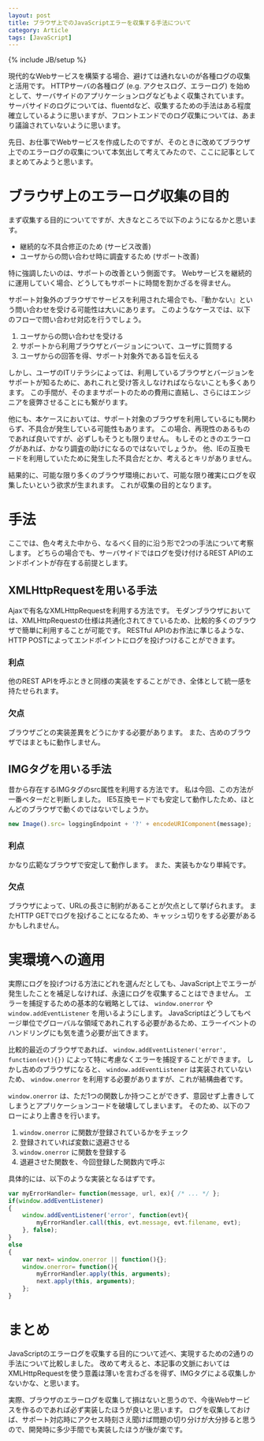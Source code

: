 ```yaml
---
layout: post
title: ブラウザ上でのJavaScriptエラーを収集する手法について
category: Article
tags: [JavaScript]
---
```

{% include JB/setup %}

現代的なWebサービスを構築する場合、避けては通れないのが各種ログの収集と活用です。
HTTPサーバの各種ログ (e.g. アクセスログ、エラーログ) を始めとして、サーバサイドのアプリケーションログなどもよく収集されています。
サーバサイドのログについては、fluentdなど、収集するための手法はある程度確立しているように思いますが、フロントエンドでのログ収集については、あまり議論されていないように思います。

先日、お仕事でWebサービスを作成したのですが、そのときに改めてブラウザ上でのエラーログの収集について本気出して考えてみたので、ここに記事としてまとめてみようと思います。

ブラウザ上のエラーログ収集の目的
========================================================================================================================
まず収集する目的についてですが、大きなところで以下のようになるかと思います。

* 継続的な不具合修正のため (サービス改善)
* ユーザからの問い合わせ時に調査するため (サポート改善)

特に強調したいのは、サポートの改善という側面です。
Webサービスを継続的に運用していく場合、どうしてもサポートに時間を割かざるを得ません。

サポート対象外のブラウザでサービスを利用された場合でも、『動かない』という問い合わせを受ける可能性は大いにあります。
このようなケースでは、以下のフローで問い合わせ対応を行うでしょう。

1. ユーザからの問い合わせを受ける
2. サポートから利用ブラウザとバージョンについて、ユーザに質問する
3. ユーザからの回答を得、サポート対象外である旨を伝える

しかし、ユーザのITリテラシによっては、利用しているブラウザとバージョンをサポートが知るために、あれこれと受け答えしなければならないことも多くあります。
この手間が、そのままサポートのための費用に直結し、さらにはエンジニアを疲弊させることにも繋がります。

他にも、本ケースにおいては、サポート対象のブラウザを利用しているにも関わらず、不具合が発生している可能性もあります。
この場合、再現性のあるものであれば良いですが、必ずしもそうとも限りません。
もしそのときのエラーログがあれば、かなり調査の助けになるのではないでしょうか。
他、IEの互換モードを利用していたために発生した不具合だとか、考えるとキリがありません。

結果的に、可能な限り多くのブラウザ環境において、可能な限り確実にログを収集したいという欲求が生まれます。
これが収集の目的となります。

手法
========================================================================================================================
ここでは、色々考えた中から、なるべく目的に沿う形で2つの手法について考察します。
どちらの場合でも、サーバサイドではログを受け付けるREST APIのエンドポイントが存在する前提とします。

XMLHttpRequestを用いる手法
------------------------------------------------------------------------------------------------------------------------
Ajaxで有名なXMLHttpRequestを利用する方法です。
モダンブラウザにおいては、XMLHttpRequestの仕様は共通化されてきているため、比較的多くのブラウザで簡単に利用することが可能です。
RESTful APIのお作法に準じるような、HTTP POSTによってエンドポイントにログを投げつけることができます。

### 利点

他のREST APIを呼ぶときと同様の実装をすることができ、全体として統一感を持たせられます。

### 欠点

ブラウザごとの実装差異をどうにかする必要があります。
また、古めのブラウザではまともに動作しません。

IMGタグを用いる手法
------------------------------------------------------------------------------------------------------------------------
昔から存在するIMGタグのsrc属性を利用する方法です。
私は今回、この方法が一番ベターだと判断しました。
IE5互換モードでも安定して動作したため、ほとんどのブラウザで動くのではないでしょうか。

```javascript
new Image().src= loggingEndpoint + '?' + encodeURIComponent(message);
```

### 利点

かなり広範なブラウザで安定して動作します。
また、実装もかなり単純です。

### 欠点

ブラウザによって、URLの長さに制約があることが欠点として挙げられます。
またHTTP GETでログを投げることになるため、キャッシュ切りをする必要があるかもしれません。

実環境への適用
========================================================================================================================
実際にログを投げつける方法にどれを選んだとしても、JavaScript上でエラーが発生したことを補足しなければ、永遠にログを収集することはできません。
エラーを捕捉するための基本的な戦略としては、 `window.onerror` や `window.addEventListener` を用いるようにします。
JavaScriptはどうしてもページ単位でグローバルな領域であれこれする必要があるため、エラーイベントのハンドリングにも気を遣う必要が出てきます。

比較的最近のブラウザであれば、 `window.addEventListener('error', function(evt){})` によって特に考慮なくエラーを捕捉することができます。
しかし古めのブラウザになると、 `window.addEventListener` は実装されていないため、 `window.onerror` を利用する必要がありますが、これが結構曲者です。

`window.onerror` は、ただ1つの関数しか持つことができず、意図せず上書きしてしまうとアプリケーションコードを破壊してしまいます。
そのため、以下のフローにより上書きを行います。

1. `window.onerror` に関数が登録されているかをチェック
1. 登録されていれば変数に退避させる
1. `window.onerror` に関数を登録する
1. 退避させた関数を、今回登録した関数内で呼ぶ

具体的には、以下のような実装となるはずです。

```javascript
var myErrorHandler= function(message, url, ex){ /* ... */ };
if(window.addEventListener)
{
    window.addEventListener('error', function(evt){
        myErrorHandler.call(this, evt.message, evt.filename, evt);
    }, false);
}
else
{
    var next= window.onerror || function(){};
    window.onerror= function(){
        myErrorHandler.apply(this, arguments);
        next.apply(this, arguments);
    };
}
```

まとめ
========================================================================================================================
JavaScriptのエラーログを収集する目的について述べ、実現するための2通りの手法について比較しました。
改めて考えると、本記事の文脈においてはXMLHttpRequestを使う意義は薄いを言わざるを得ず、IMGタグによる収集しかないかな、と思います。

実際、ブラウザのエラーログを収集して損はないと思うので、今後Webサービスを作るのであれば必ず実装したほうが良いと思います。
ログを収集しておけば、サポート対応時にアクセス時刻さえ聞けば問題の切り分けが大分捗ると思うので、開発時に多少手間でも実装したほうが後が楽です。
